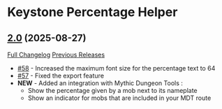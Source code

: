 # Keystone Percentage Helper

## [2.0](https://github.com/ZelionGG/KeystonePercentageHelper/releases/tag/2.0) (2025-08-27)

[Full Changelog](https://github.com/ZelionGG/KeystonePercentageHelper/compare/1.7.1...2.0) [Previous Releases](https://github.com/ZelionGG/KeystonePercentageHelper/releases)

- [#58](https://github.com/ZelionGG/KeystonePercentageHelper/issues/58) - Increased the maximum font size for the percentage text to 64
- [#57](https://github.com/ZelionGG/KeystonePercentageHelper/issues/57) - Fixed the export feature
- **NEW** - Added an integration with Mythic Dungeon Tools :
    - Show the percentage given by a mob next to its nameplate
    - Show an indicator for mobs that are included in your MDT route



